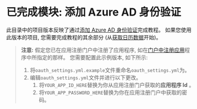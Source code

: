 # <a name="completed-module-add-azure-ad-authentication"></a>已完成模块: 添加 Azure AD 身份验证

此目录中的项目版本反映了通过[添加 Azure AD 身份验证](https://docs.microsoft.com/graph/training/python-tutorial?tutorial-step=3)完成教程。 如果您使用此版本的项目, 您需要完成教程的其余部分 (从[获取日历数据](https://docs.microsoft.com/graph/training/python-tutorial?tutorial-step=4)开始)。

> **注意:** 假定您已在应用注册门户中注册了应用程序, 如在[门户中注册应用](https://docs.microsoft.com/graph/training/python-tutorial?tutorial-step=2)程序中所指定的那样。 您需要配置此示例版本, 如下所示:
>
> 1. 将`oauth_settings.yml.example`文件重命名`oauth_settings.yml`为。
> 1. 编辑`oauth_settings.yml`文件并进行以下更改。
>     1. 将`YOUR_APP_ID_HERE`替换为你从应用注册门户获取的**应用程序 Id** 。
>     1. 将`YOUR_APP_PASSWORD_HERE`替换为你在应用注册门户中获取的密码。